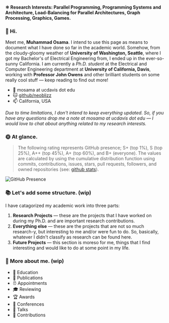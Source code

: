 #### ⚛️ Research Interests: Parallel Programming, Programming Systems and Architecture, Load-Balancing for Parallel Architectures, Graph Processing, Graphics, Games.

### :wave: Hi.
Meet me, **Muhammad Osama**. I intend to use this page as means to document what I have done so far in the academic world. Somehow, from the cloudy-gloomy weather of **University of Washington, Seattle**, where I got my Bachelor's of Electrical Engineering from, I ended up in the ever-so-sunny California. I am currently a *Ph.D. student* at the Electrical and Computer Engineering department at **University of California, Davis**, working with **Professor John Owens** and other brilliant students on some really cool stuff — keep reading to find out more!

* :email: mosama at ucdavis dot edu
* :cat: [github/neoblizz](https://github.com/neoblizz)
* :mailbox: California, USA

*Due to time limitations, I don't intend to keep everything updated. So, if you have any questions drop me a note at mosama at ucdavis dot edu — I would love to chat about anything related to my research interests.*

### :sun_with_face: At glance.
> The following rating represents GitHub presence; S+ (top 1%), S (top 25%), A++ (top 45%), A+ (top 60%), and B+ (everyone). The values are calculated by using the cumulative distribution function using commits, contributions, issues, stars, pull requests, followers, and owned repositories (see: [github stats](https://github.com/anuraghazra/github-readme-stats)).

![GitHub Presence](https://github-readme-stats.vercel.app/api?username=neoblizz&count_private=true&show_icons=true&theme=dracula)

### :books: Let's add some structure. (wip)
I have catagorized my academic work into three parts:

1. **Research Projects** — these are the projects that I have worked on during my Ph.D. and are important research contributions.
2. **Everything else** — these are the projects that are not so much research-y, but interesting to me and/or were fun to do. So, basically, whatever I didn't classify as research can be found here.
3. **Future Projects** — this section is moreso for me, things that I find interesting and would like to do at some point in my life.

### :space_invader: More about me. (wip)
- 🌱 Education
- 📝 Publications
- ⏰ Appointments
- 🎓 Reviewing
- 🏆 Awards
- 🍍 Conferences
- 💬 Talks
- 🎉 Contributions
